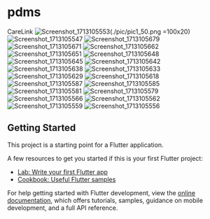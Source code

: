 # pdms

CareLink 
![Screenshot_1713105553](https://github.com/Ashish-chanchal/pdms_college/assets/86229520/4f21c138-4fa5-4e5c-87e3-88b715a60c1d)(./pic/pic1_50.png =100x20)
![Screenshot_1713105547](https://github.com/Ashish-chanchal/pdms_college/assets/86229520/f7e04e27-5d57-4bc0-851d-2f4bd565a35e)
![Screenshot_1713105679](https://github.com/Ashish-chanchal/pdms_college/assets/86229520/9a5a6c70-110e-4228-860f-a9c009ce70e1)
![Screenshot_1713105671](https://github.com/Ashish-chanchal/pdms_college/assets/86229520/68880d84-00f7-4ddd-96fd-e35072731cbd)
![Screenshot_1713105662](https://github.com/Ashish-chanchal/pdms_college/assets/86229520/c55f0c52-4ce1-49b9-8710-774c86fcb919)
![Screenshot_1713105651](https://github.com/Ashish-chanchal/pdms_college/assets/86229520/2f2a5349-3507-4609-b4e9-0ced2240c05e)
![Screenshot_1713105648](https://github.com/Ashish-chanchal/pdms_college/assets/86229520/9ca24bd3-f8a4-477e-a879-e39eb8cfdde1)
![Screenshot_1713105645](https://github.com/Ashish-chanchal/pdms_college/assets/86229520/415fd13b-d2aa-4263-aa39-b0efb9be6999)
![Screenshot_1713105642](https://github.com/Ashish-chanchal/pdms_college/assets/86229520/34d6c3fb-0cc1-42a7-8dc0-ba78752d13fc)
![Screenshot_1713105638](https://github.com/Ashish-chanchal/pdms_college/assets/86229520/0098d50c-345d-48f7-9097-3f5d3aaf9e4c)
![Screenshot_1713105633](https://github.com/Ashish-chanchal/pdms_college/assets/86229520/39846a29-c81a-40ee-b4d8-9efa55a022ba)
![Screenshot_1713105629](https://github.com/Ashish-chanchal/pdms_college/assets/86229520/2ab38684-0bcf-4c7d-bac2-04b0d3b14acd)
![Screenshot_1713105618](https://github.com/Ashish-chanchal/pdms_college/assets/86229520/e41dddb4-0ebc-4939-9bc0-ac1e981f3f50)
![Screenshot_1713105587](https://github.com/Ashish-chanchal/pdms_college/assets/86229520/2cad6b78-0af3-41b9-8be4-a7cbc1192368)
![Screenshot_1713105585](https://github.com/Ashish-chanchal/pdms_college/assets/86229520/32729349-63f6-4130-a471-9398c5c9b426)
![Screenshot_1713105581](https://github.com/Ashish-chanchal/pdms_college/assets/86229520/54f4b6a2-e56c-4a3f-b064-8517dea24985)
![Screenshot_1713105579](https://github.com/Ashish-chanchal/pdms_college/assets/86229520/8b797855-8f1e-4d09-a55d-57fbd104e2dd)
![Screenshot_1713105566](https://github.com/Ashish-chanchal/pdms_college/assets/86229520/be397ff9-ff3c-4e6d-83d5-4cbe6a96fe08)
![Screenshot_1713105562](https://github.com/Ashish-chanchal/pdms_college/assets/86229520/5ab1523e-7295-45e2-9427-fc4c2f42c844)
![Screenshot_1713105559](https://github.com/Ashish-chanchal/pdms_college/assets/86229520/03f7486a-7c2b-404e-949e-0f65ab3d25d9)
![Screenshot_1713105556](https://github.com/Ashish-chanchal/pdms_college/assets/86229520/b4579a05-fadf-46de-a24e-c8d1576e9193)

## Getting Started

This project is a starting point for a Flutter application.

A few resources to get you started if this is your first Flutter project:

- [Lab: Write your first Flutter app](https://docs.flutter.dev/get-started/codelab)
- [Cookbook: Useful Flutter samples](https://docs.flutter.dev/cookbook)

For help getting started with Flutter development, view the
[online documentation](https://docs.flutter.dev/), which offers tutorials,
samples, guidance on mobile development, and a full API reference.
